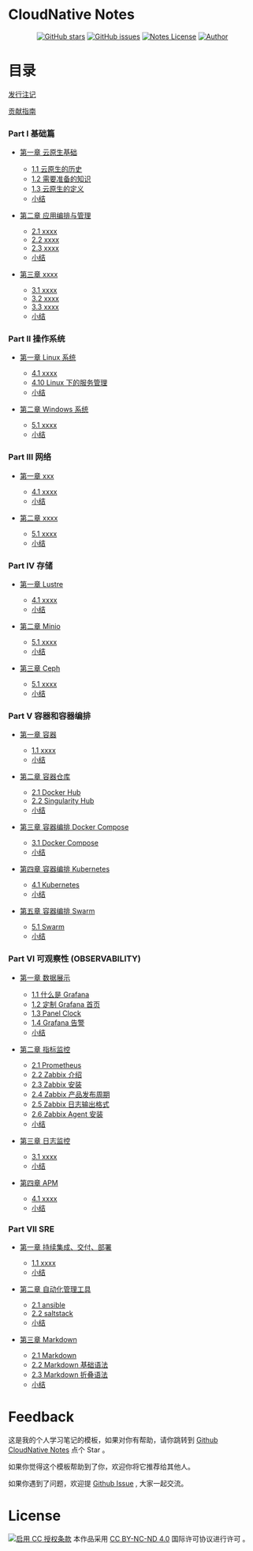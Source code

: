 # CloudNative Notes

<p align="center">
  <a href="https://github.com/erdong/cloudnative-notes/stargazers"><img alt="GitHub stars" src="https://img.shields.io/github/stars/erdong/cloudnative-notes.svg?style=popout"></a>
  <a href="https://github.com/erdong/cloudnative-notes/issues"><img alt="GitHub issues" src="https://img.shields.io/github/issues/erdong/cloudnative-notes.svg?style=popout"></a>
  <a href="https://creativecommons.org/licenses/by-nc-nd/4.0/deed.en"><img alt="Notes License" src="https://img.shields.io/badge/License-CC%20BY--NC--ND%204.0-lightgrey.svg?style=popout"></a>
  <a href="https://erdong.site/about/"><img alt="Author" src="https://img.shields.io/badge/Author-Erdong-important.svg?style=popout"></a>
</p>


# 目录

[发行注记](chapter00/0.1-release.md)

[贡献指南](chapter00/0.2-contribution.md)

### Part Ⅰ 基础篇

* [第一章 云原生基础](chapterA-01-Basic/README.md)
    * [1.1 云原生的历史](chapterA-01-Basic/A-1.1-cloud-native-history.md)
    * [1.2 需要准备的知识](chapterA-01-Basic/A-1.2-introduction.md)
    * [1.3 云原生的定义](chapterA-01-Basic/A-1.3-cloud-native-define.md)
    * [小结](chapterA-01-Basic/END.md)

* [第二章 应用编排与管理](chapterA-02-Arrangement/README.md)
    * [2.1 xxxx](chapterA-02-Arrangement/A-2.1-xxx.md)
    * [2.2 xxxx](chapterA-02-Arrangement/A-2.2-xxx.md)
    * [2.3 xxxx](chapterA-02-Arrangement/A-2.3-xxx.md)
    * [小结](chapterA-02-Arrangement/END.md)

* [第三章 xxxx](chapterA-03/README.md)
    * [3.1 xxxx](chapterA-03/A-3.1-xxx.md)
    * [3.2 xxxx](chapterA-03/A-3.2-xxx.md)
    * [3.3 xxxx](chapterA-03/A-3.3-xxx.md)
    * [小结](chapterA-03/END.md)

### Part ⅠⅠ 操作系统

* [第一章 Linux 系统](chapterB-01-Linux/README.md)
    * [4.1 xxxx](chapterB-01-Linux/B-1.1-xxx.md)
    * [4.10 Linux 下的服务管理](chapterB-01-Linux/B-1.10-service-manager.md)
    * [小结](chapterB-01-Linux/END.md)

* [第二章  Windows 系统](chapterB-02-Windows/README.md)
    * [5.1 xxxx](chapterB-02-Windows/B-2.1-xxx.md)
    * [小结](chapterB-02-Windows/END.md)


### Part ⅠⅠⅠ 网络

* [第一章 xxx](chapterC-01/README.md)
    * [4.1 xxxx](chapterC-01/C-1.1-xxx.md)
    * [小结](chapterC-01/END.md)

* [第二章  xxxx](chapterC-02/README.md)
    * [5.1 xxxx](chapterC-02/C-2.1-xxx.md)
    * [小结](chapterC-02/END.md)

### Part IV 存储

* [第一章 Lustre ](chapterD-01-Lustre/README.md)
    * [4.1 xxxx](chapterD-01-Lustre/D-1.1-what-is-lustre.md)
    * [小结](chapterD-01-Lustre/END.md)

* [第二章  Minio ](chapterD-02-Minio/README.md)
    * [5.1 xxxx](chapterD-02-Minio/D-2.1-what-is-minio.md)
    * [小结](chapterD-02-Minio/END.md)

* [第三章  Ceph ](chapterD-03-Ceph/README.md)
    * [5.1 xxxx](chapterD-03-Ceph/D-3.1-what-is-ceph.md)
    * [小结](chapterD-03-Ceph/END.md)

### Part V 容器和容器编排

* [第一章 容器](chapterE-01-Container/README.md)
    * [1.1 xxxx](chapterE-01-Container/E-1.1-what-is-conitainer.md)
    * [小结](chapterE-01-Container/END.md)

* [第二章 容器仓库](chapterE-02-Repository/README.md)
    * [2.1 Docker Hub](chapterE-02-Repository/E-2.1-docker-hub.md)
    * [2.2 Singularity Hub](chapterE-02-Repository/E-2.1-singularity-hub.md)
    * [小结](chapterE-02-Repository/END.md)

* [第三章 容器编排 Docker Compose](chapterE-03-Compose/README.md)
    * [3.1 Docker Compose](chapterE-03-Compose/E-3.1-what-is-docker-commpose.md)
    * [小结](chapterE-03-Compose/END.md)

* [第四章 容器编排 Kubernetes](chapterE-04-Kubernetes/README.md)
    * [4.1 Kubernetes](chapterE-04-Kubernetes/E-4.1-what-is-kubernetes.md)
    * [小结](chapterE-04-Kubernetes/END.md)

* [第五章 容器编排 Swarm ](chapterE-05-Swarm/README.md)
    * [5.1 Swarm](chapterE-05-Swarm/E-5.1-what-is-swarm.md)
    * [小结](chapterE-05-Swarm/END.md)

### Part VI 可观察性 (OBSERVABILITY)

* [第一章  数据展示](chapterF-01-Analytics-Platform/README.md)
    * [1.1  什么是 Grafana](chapterF-01-Analytics-Platform/F-1.1-what-is-grafana.md)
    * [1.2  定制 Grafana 首页](chapterF-01-Analytics-Platform/F-1.2-change-the-default-home-dashboard.md)
    * [1.3  Panel Clock](chapterF-01-Analytics-Platform/F-1.3-panel-clock.md)
    * [1.4  Grafana 告警](chapterF-01-Analytics-Platform/F-1.4-what-is-grafana-alerts.md)
    * [小结](chapterF-01-Analytics-Platform/END.md)

* [第二章 指标监控](chapterF-02-Metrics-Monitor/README.md)
    * [2.1 Prometheus](chapterF-02-Metrics-Monitor/F-2.1-prometheus.md)
    * [2.2 Zabbix 介绍](chapterF-02-Metrics-Monitor/F-2.2-zabbix-introduction.md)
    * [2.3 Zabbix 安装](chapterF-02-Metrics-Monitor/F-2.3-zabbix-install.md)
    * [2.4 Zabbix 产品发布周期](chapterF-02-Metrics-Monitor/F-2.4-zabbix-life-cycle.md)
    * [2.5 Zabbix 日志输出格式](chapterF-02-Metrics-Monitor/F-2.5-zabbix-log-format.md)
    * [2.6 Zabbix Agent 安装](chapterF-02-Metrics-Monitor/F-2.6-zabbix-install-agent.md)
    * [小结](chapterF-02-Metric-Monitor/END.md)
* [第三章 日志监控](chapterF-03-Logs-Monitor/README.md)
    * [3.1 xxxx](chapterF-03-Logs-Monitor/F-3.1-xxx.md)
    * [小结](chapterF-03-Logs-Monitor/END.md)
* [第四章  APM](chapterF-04-APM/README.md)
    * [4.1 xxxx](chapterF-04-APM/F-4.1-xxx.md)
    * [小结](chapterF-04-APM/END.md)


### Part VII SRE
* [第一章 持续集成、交付、部署](chapterG-01-Continuous-Integration/README.md)
    * [1.1 xxxx](chapterG-01-Continuous-Integration/G-1.1-xxx.md)
    * [小结](chapterG-01-Continuous-Integration/END.md)

* [第二章 自动化管理工具](chapterG-02-automate-tools/README.md)
    * [2.1 ansible](chapterG-02-automate-tools/G-2.1-what-is-ansible.md)
    * [2.2 saltstack](chapterG-02-automate-tools/G-2.1-what-is-saltstack.md)
    * [小结](chapterG-02--automate-tools/END.md)

* [第三章  Markdown](chapterG-03-Markdown/README.md)
    * [2.1 Markdown](chapterG-03-Markdown/G-3.1-what-is-markdown.md)
    * [2.2 Markdown 基础语法](chapterG-03-Markdown/G-3.2-markdown-basic.md)
    * [2.3 Markdown 折叠语法](chapterG-03-Markdown/G-3.3-folding-doc.md)
    * [小结](chapterG-03-Markdown/END.md) 

# Feedback


这是我的个人学习笔记的模板，如果对你有帮助，请你跳转到 [Github CloudNative Notes](https://github.com/erdong/cloudnative-notes) 点个 Star 。

如果你觉得这个模板帮助到了你，欢迎你将它推荐给其他人。

如果你遇到了问题，欢迎提 [Github Issue](https://github.com/erdong/cloudnative-notes/issues) , 大家一起交流。


# License



<a rel="license" href="https://creativecommons.org/licenses/by-nc-nd/4.0/deed.zh"><img alt="启用 CC 授权条款" style="border-width:0" src="https://i.creativecommons.org/l/by-nc-nd/4.0/88x31.png" /></a>
本作品采用 [CC BY-NC-ND 4.0](https://creativecommons.org/licenses/by-nc-nd/4.0/deed.en) 国际许可协议进行许可 。
